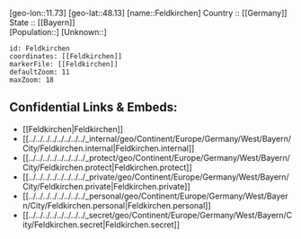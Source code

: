 ﻿---
location: [48.13,11.73] 
mapzoom: [7,12] 
mapmarker: city 
type: City
tags:
- geo/City


SpocWebEntityId: 30143
isDeleted: false
confidential: public

---
[geo-lon::11.73] 
[geo-lat::48.13] 
[name::Feldkirchen] 
Country :: [[Germany]]  
State :: [[Bayern]]  
[Population::] 
[Unknown::] 


```leaflet
id: Feldkirchen
coordinates: [[Feldkirchen]] 
markerFile: [[Feldkirchen]] 
defaultZoom: 11 
maxZoom: 18
```


## Confidential Links & Embeds: 
- [[Feldkirchen|Feldkirchen]]  
- [[../../../../../../../../_internal/geo/Continent/Europe/Germany/West/Bayern/City/Feldkirchen.internal|Feldkirchen.internal]] 
- [[../../../../../../../../_protect/geo/Continent/Europe/Germany/West/Bayern/City/Feldkirchen.protect|Feldkirchen.protect]] 
- [[../../../../../../../../_private/geo/Continent/Europe/Germany/West/Bayern/City/Feldkirchen.private|Feldkirchen.private]] 
- [[../../../../../../../../_personal/geo/Continent/Europe/Germany/West/Bayern/City/Feldkirchen.personal|Feldkirchen.personal]] 
- [[../../../../../../../../_secret/geo/Continent/Europe/Germany/West/Bayern/City/Feldkirchen.secret|Feldkirchen.secret]] 
